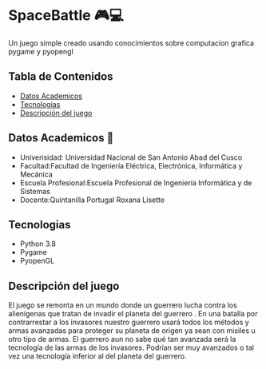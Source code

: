  # SpaceBattle :video_game::computer:

Un juego simple creado usando conocimientos sobre computacion grafica pygame y pyopengl
## Tabla de Contenidos
* [Datos Academicos](#datos-academicos)
* [Tecnologias](#tecnologias)
* [Descripción del juego](#descripción-del-juego)

## Datos Academicos  :school:
* Univerisidad: Universidad Nacional de San Antonio Abad del Cusco
* Facultad:Facultad de Ingeniería Eléctrica, Electrónica, Informática y Mecánica
* Escuela Profesional:Escuela Profesional de Ingeniería Informática y de Sistemas 
* Docente:Quintanilla Portugal Roxana Lisette
## Tecnologias
* Python 3.8
* Pygame
* PyopenGL
## Descripción del juego
El juego se remonta en un mundo donde un guerrero lucha contra los alienígenas que tratan de invadir el planeta del guerrero . En una batalla por contrarrestar a los invasores nuestro guerrero usará todos los métodos y armas avanzadas para proteger su planeta de origen ya sean con misiles u otro tipo de armas.
El guerrero aun no sabe qué tan avanzada será la tecnología de las armas de los invasores. Podrían ser muy avanzados o tal vez una tecnología inferior al del planeta del guerrero.

